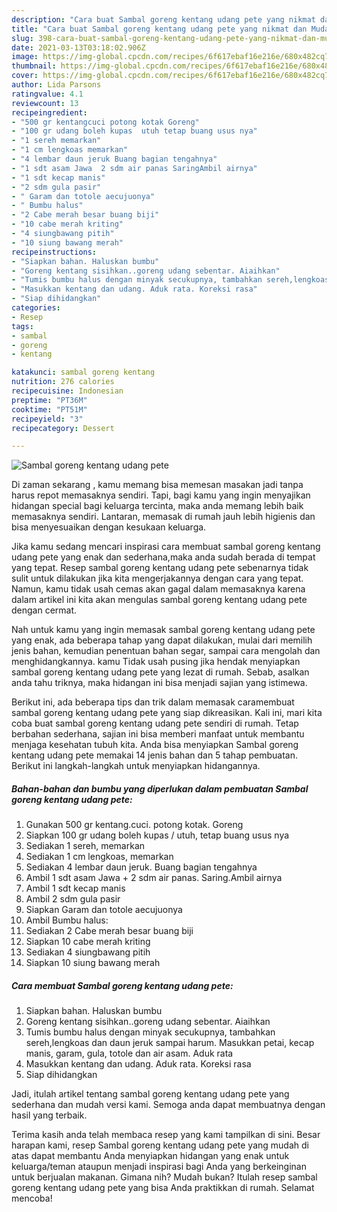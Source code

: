 ```yaml
---
description: "Cara buat Sambal goreng kentang udang pete yang nikmat dan Mudah Dibuat"
title: "Cara buat Sambal goreng kentang udang pete yang nikmat dan Mudah Dibuat"
slug: 398-cara-buat-sambal-goreng-kentang-udang-pete-yang-nikmat-dan-mudah-dibuat
date: 2021-03-13T03:18:02.906Z
image: https://img-global.cpcdn.com/recipes/6f617ebaf16e216e/680x482cq70/sambal-goreng-kentang-udang-pete-foto-resep-utama.jpg
thumbnail: https://img-global.cpcdn.com/recipes/6f617ebaf16e216e/680x482cq70/sambal-goreng-kentang-udang-pete-foto-resep-utama.jpg
cover: https://img-global.cpcdn.com/recipes/6f617ebaf16e216e/680x482cq70/sambal-goreng-kentang-udang-pete-foto-resep-utama.jpg
author: Lida Parsons
ratingvalue: 4.1
reviewcount: 13
recipeingredient:
- "500 gr kentangcuci potong kotak Goreng"
- "100 gr udang boleh kupas  utuh tetap buang usus nya"
- "1 sereh memarkan"
- "1 cm lengkoas memarkan"
- "4 lembar daun jeruk Buang bagian tengahnya"
- "1 sdt asam Jawa  2 sdm air panas SaringAmbil airnya"
- "1 sdt kecap manis"
- "2 sdm gula pasir"
- " Garam dan totole aecujuonya"
- " Bumbu halus"
- "2 Cabe merah besar buang biji"
- "10 cabe merah kriting"
- "4 siungbawang pitih"
- "10 siung bawang merah"
recipeinstructions:
- "Siapkan bahan. Haluskan bumbu"
- "Goreng kentang sisihkan..goreng udang sebentar. Aiaihkan"
- "Tumis bumbu halus dengan minyak secukupnya, tambahkan sereh,lengkoas dan daun jeruk sampai harum. Masukkan petai, kecap manis, garam, gula, totole dan air asam. Aduk rata"
- "Masukkan kentang dan udang. Aduk rata. Koreksi rasa"
- "Siap dihidangkan"
categories:
- Resep
tags:
- sambal
- goreng
- kentang

katakunci: sambal goreng kentang 
nutrition: 276 calories
recipecuisine: Indonesian
preptime: "PT36M"
cooktime: "PT51M"
recipeyield: "3"
recipecategory: Dessert

---
```



![Sambal goreng kentang udang pete](https://img-global.cpcdn.com/recipes/6f617ebaf16e216e/680x482cq70/sambal-goreng-kentang-udang-pete-foto-resep-utama.jpg)

Di zaman  sekarang , kamu memang bisa memesan masakan jadi tanpa harus repot memasaknya sendiri. Tapi, bagi kamu yang ingin menyajikan hidangan special bagi keluarga tercinta, maka anda memang lebih baik memasaknya sendiri. Lantaran, memasak di rumah jauh lebih higienis dan bisa menyesuaikan dengan kesukaan keluarga.

Jika kamu sedang mencari inspirasi cara membuat sambal goreng kentang udang pete yang enak dan sederhana,maka anda sudah berada di tempat yang tepat. Resep sambal goreng kentang udang pete  sebenarnya tidak sulit untuk dilakukan jika kita mengerjakannya dengan cara yang tepat. Namun, kamu tidak usah cemas akan gagal dalam memasaknya 
karena dalam artikel ini kita akan mengulas sambal goreng kentang udang pete dengan cermat.  



Nah untuk kamu yang ingin memasak sambal goreng kentang udang pete yang enak, ada beberapa tahap yang dapat dilakukan, mulai dari memilih jenis bahan, kemudian penentuan bahan segar, sampai cara mengolah dan menghidangkannya. kamu Tidak usah pusing jika hendak menyiapkan sambal goreng kentang udang pete yang lezat di rumah. Sebab, asalkan anda  tahu triknya, maka hidangan ini bisa menjadi sajian yang istimewa.

Berikut ini, ada beberapa tips dan trik dalam memasak caramembuat sambal goreng kentang udang pete yang siap dikreasikan. Kali ini, mari kita coba buat sambal goreng kentang udang pete sendiri di rumah. Tetap berbahan sederhana, sajian ini bisa memberi manfaat untuk membantu menjaga kesehatan tubuh kita. Anda bisa menyiapkan Sambal goreng kentang udang pete memakai 14 jenis bahan dan 5 tahap pembuatan. Berikut ini langkah-langkah untuk menyiapkan hidangannya.

<!--inarticleads1-->

##### Bahan-bahan dan bumbu yang diperlukan dalam pembuatan Sambal goreng kentang udang pete:

1. Gunakan 500 gr kentang.cuci. potong kotak. Goreng
1. Siapkan 100 gr udang boleh kupas / utuh, tetap buang usus nya
1. Sediakan 1 sereh, memarkan
1. Sediakan 1 cm lengkoas, memarkan
1. Sediakan 4 lembar daun jeruk. Buang bagian tengahnya
1. Ambil 1 sdt asam Jawa + 2 sdm air panas. Saring.Ambil airnya
1. Ambil 1 sdt kecap manis
1. Ambil 2 sdm gula pasir
1. Siapkan  Garam dan totole aecujuonya
1. Ambil  Bumbu halus:
1. Sediakan 2 Cabe merah besar buang biji
1. Siapkan 10 cabe merah kriting
1. Sediakan 4 siungbawang pitih
1. Siapkan 10 siung bawang merah




<!--inarticleads2-->

##### Cara membuat Sambal goreng kentang udang pete:

1. Siapkan bahan. Haluskan bumbu
1. Goreng kentang sisihkan..goreng udang sebentar. Aiaihkan
1. Tumis bumbu halus dengan minyak secukupnya, tambahkan sereh,lengkoas dan daun jeruk sampai harum. Masukkan petai, kecap manis, garam, gula, totole dan air asam. Aduk rata
1. Masukkan kentang dan udang. Aduk rata. Koreksi rasa
1. Siap dihidangkan




Jadi, itulah artikel tentang  sambal goreng kentang udang pete  yang sederhana dan mudah versi kami. Semoga anda dapat membuatnya dengan hasil yang terbaik. 

Terima kasih anda telah membaca resep yang kami tampilkan di sini. Besar harapan kami, resep  Sambal goreng kentang udang pete yang mudah di atas dapat membantu Anda menyiapkan hidangan yang enak untuk keluarga/teman ataupun menjadi inspirasi bagi Anda yang berkeinginan untuk berjualan makanan. Gimana nih? Mudah bukan? Itulah resep sambal goreng kentang udang pete yang bisa Anda praktikkan di rumah. Selamat mencoba!

